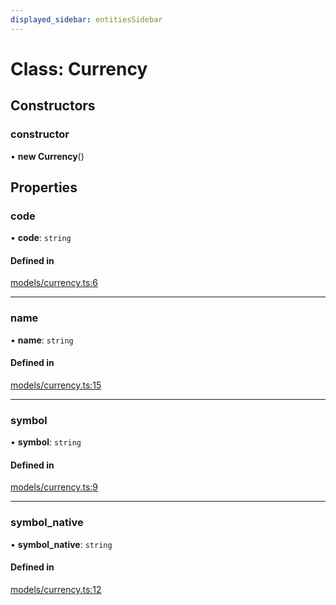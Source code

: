 ```yaml
---
displayed_sidebar: entitiesSidebar
---
```


# Class: Currency

## Constructors

### constructor

• **new Currency**()

## Properties

### code

• **code**: `string`

#### Defined in

[models/currency.ts:6](https://github.com/medusajs/medusa/blob/076b41bb8/packages/medusa/src/models/currency.ts#L6)

___

### name

• **name**: `string`

#### Defined in

[models/currency.ts:15](https://github.com/medusajs/medusa/blob/076b41bb8/packages/medusa/src/models/currency.ts#L15)

___

### symbol

• **symbol**: `string`

#### Defined in

[models/currency.ts:9](https://github.com/medusajs/medusa/blob/076b41bb8/packages/medusa/src/models/currency.ts#L9)

___

### symbol\_native

• **symbol\_native**: `string`

#### Defined in

[models/currency.ts:12](https://github.com/medusajs/medusa/blob/076b41bb8/packages/medusa/src/models/currency.ts#L12)
